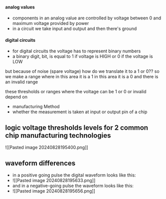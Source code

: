 
#### analog values

- components in an analog value are controlled by voltage between 0 and maximum voltage provided by power 
- in a circuit we take input and output and then there's ground

#### digital circuits
- for digital circuits the voltage has to represent binary numbers
- a binary digit, bit, is equal to 1 if voltage is HIGH or 0 if the voltage is LOW

but because of noise (spare voltage) how do we translate it to a 1 or 0??
so we make a range where in this area it is a 1 in this area it is a 0 and there is an invalid range

these thresholds or ranges where the voltage can be 1 or 0 or invalid depend on 
- manufacturing Method
- whether the measurement is taken at input or output pin of a chip

## logic voltage thresholds levels for 2 common chip manufacturing technologies

![[Pasted image 20240828195400.png]]


## waveform differences

- in a positive going pulse the digital waveform looks like this:
- ![[Pasted image 20240828195633.png]]
- and in a negative-going pulse the waveform looks like this:
- ![[Pasted image 20240828195656.png]]

